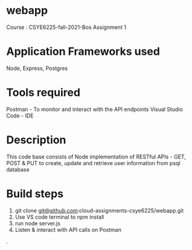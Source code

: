 # webapp
Course : CSYE6225-fall-2021-Bos
Assignment 1

# Application Frameworks used
Node, Express, Postgres

# Tools required
Postman - To monitor and interact with the API endpoints
Visual Studio Code - IDE

# Description
This code base consists of Node implementation of RESTful APIs - GET, POST & PUT to create, update and retrieve user information from psql database

# Build steps
1. git clone git@github.com:cloud-assignments-csye6225/webapp.git
2. Use VS code terminal to npm install
3. run node server.js
4. Listen & interact with API calls on Postman

.